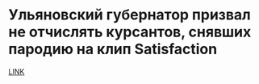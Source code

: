 # Ульяновский губернатор призвал не отчислять курсантов, снявших пародию на клип Satisfaction



[LINK](https://varlamov.ru/2747757.html)